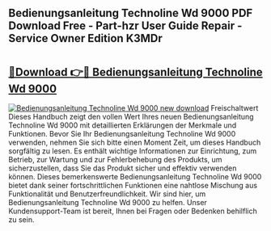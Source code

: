 ## Bedienungsanleitung Technoline Wd 9000 PDF Download Free - Part-hzr User Guide Repair - Service Owner Edition K3MDr

# <h2><a href="http://df5lrw.blite.top/?on=Bedienungsanleitung+Technoline+Wd+9000">🔗Download 👉🔴 Bedienungsanleitung Technoline Wd 9000</a></h2>

[![Bedienungsanleitung Technoline Wd 9000 new download](https://i.imgur.com/lujVjoI.png)](http://df5lrw.blite.top/?on=Bedienungsanleitung+Technoline+Wd+9000)
Freischaltwert Dieses Handbuch zeigt den vollen Wert Ihres neuen Bedienungsanleitung Technoline Wd 9000 mit detaillierten Erklärungen der Merkmale und Funktionen. Bevor Sie Ihr Bedienungsanleitung Technoline Wd 9000 verwenden, nehmen Sie sich bitte einen Moment Zeit, um dieses Handbuch sorgfältig zu lesen. Es enthält wichtige Informationen zur Einrichtung, zum Betrieb, zur Wartung und zur Fehlerbehebung des Produkts, um sicherzustellen, dass Sie das Produkt sicher und effektiv verwenden können. Dieses bemerkenswerte Bedienungsanleitung Technoline Wd 9000 bietet dank seiner fortschrittlichen Funktionen eine nahtlose Mischung aus Funktionalität und Benutzerfreundlichkeit. Wir sind hier, um Bedienungsanleitung Technoline Wd 9000 zu helfen. Unser Kundensupport-Team ist bereit, Ihnen bei Fragen oder Bedenken behilflich zu sein.
